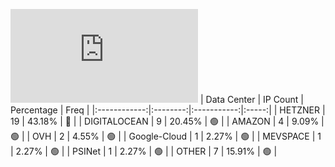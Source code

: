 ![Diagramm](https://github.com/obajay/StateSync-snapshots/blob/main/Projects/Cheqd/1/README.md)
| Data Center | IP Count | Percentage | Freq |
|:------------:|:--------:|:-----------:|:-----:|
| HETZNER | 19 | 43.18% | 🔴 |
| DIGITALOCEAN | 9 | 20.45% | 🟢 |
| AMAZON | 4 | 9.09% | 🟢 |
| OVH | 2 | 4.55% | 🟢 |
| Google-Cloud | 1 | 2.27% | 🟢 |
| MEVSPACE | 1 | 2.27% | 🟢 |
| PSINet | 1 | 2.27% | 🟢 |
| OTHER | 7 | 15.91% | 🟢 |